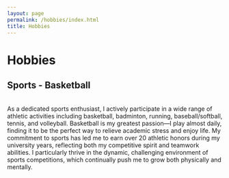 ```yaml
---
layout: page
permalink: /hobbies/index.html
title: Hobbies
---
```


# Hobbies

## Sports - Basketball

<div class="third">
<!-- <img src="/images/swimming2.JPG">
<img src="/images/swimming.JPG">
<img src="/images/surfing1.JPG"> -->
</div>
<br>As a dedicated sports enthusiast, I actively participate in a wide range of athletic activities including basketball, badminton, running, baseball/softball, tennis, and volleyball. Basketball is my greatest passion—I play almost daily, finding it to be the perfect way to relieve academic stress and enjoy life. My commitment to sports has led me to earn over 20 athletic honors during my university years, reflecting both my competitive spirit and teamwork abilities. I particularly thrive in the dynamic, challenging environment of sports competitions, which continually push me to grow both physically and mentally.

<!-- ## Workshop

<div class="third">
<img src="/images/prelection1.JPG">
<img src="/images/speech1.JPG">
<img src="/images/speech3.JPG">
</div>
<br>There must be **something truly magical** about standing on stage to give a fantastic speech, which considerably lifts my spirits and energizes my entire body. If you desire to master a specific knowledge in depth, just give a prelection. If you can explain to others for complete understanding, you are already an expert. I really enjoy the accomplishment of imparting my knowledge to others, so what I strive for is to be **a student's favorite professor** at the [best universities in my hometown].

[best universities in my hometown]:https://www.fzu.edu.cn/ -->


<!-- ## Past Hobbies

I previously enjoyed long-distance running, [vlog making](https://space.bilibili.com/594030035), and computer game developing/playing. However, I have no time to do any of these things recently.

## My Cat

She is my love. Her name is Qbao (Q宝).

<div>
<img src="/images/cat.JPG">
</div>
<br> -->

<!-- ## Chat with me

**Jan 2023:** I have set up the [online-coffee-time](https://calendly.com/lancecai/meet-with-lance) (Inspired by [Shangzhe Wu](https://elliottwu.com/)). Welcome to chat with me! -->

<!-- Calendly inline widget begin -->

<div class="calendly-inline-widget" data-url="https://calendly.com/lancecai/meet-with-lance" style="min-width:320px;height:630px;"></div>
<script type="text/javascript" src="https://assets.calendly.com/assets/external/widget.js" async></script>
<!-- Calendly inline widget end -->

